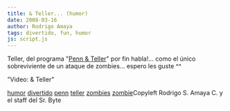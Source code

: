 ```yaml
---
title: & Teller... (humor)
date: 2008-03-16
author: Rodrigo Amaya
tags: divertido, fun, humor
js: script.js
---
```


Teller, del programa "[Penn & Teller](http://es.wikipedia.org/wiki/Penn_y_Teller)" por fin
      habla!... como el único sobreviviente de un ataque de zombies... espero les guste ^^

"Video: &
      Teller"

[humor](http://www.blogalaxia.com/tags/humor) [divertido](http://www.blogalaxia.com/tags/divertido) [penn](http://www.blogalaxia.com/tags/penn) [teller](http://www.blogalaxia.com/tags/teller) [zombies](http://www.blogalaxia.com/tags/zombies) [zombie](http://www.blogalaxia.com/tags/zombie)Copyleft Rodrigo S. Amaya C. y el staff del Sr.
      Byte